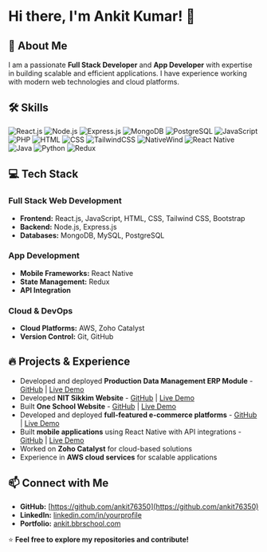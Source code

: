 # Hi there, I'm Ankit Kumar! 👋

## 🚀 About Me
I am a passionate **Full Stack Developer** and **App Developer** with expertise in building scalable and efficient applications. I have experience working with modern web technologies and cloud platforms.

## 🛠 Skills
![React.js](https://img.shields.io/badge/Frontend-React.js-blue?style=for-the-badge&logo=react)
![Node.js](https://img.shields.io/badge/Backend-Node.js-green?style=for-the-badge&logo=node.js)
![Express.js](https://img.shields.io/badge/Backend-Express.js-lightgrey?style=for-the-badge&logo=express)
![MongoDB](https://img.shields.io/badge/Database-MongoDB-brightgreen?style=for-the-badge&logo=mongodb)
![PostgreSQL](https://img.shields.io/badge/Database-PostgreSQL-blue?style=for-the-badge&logo=postgresql)
![JavaScript](https://img.shields.io/badge/Language-JavaScript-yellow?style=for-the-badge&logo=javascript)
![PHP](https://img.shields.io/badge/Language-PHP-purple?style=for-the-badge&logo=php)
![HTML](https://img.shields.io/badge/Markup-HTML-orange?style=for-the-badge&logo=html5)
![CSS](https://img.shields.io/badge/Style-CSS-blue?style=for-the-badge&logo=css3)
![TailwindCSS](https://img.shields.io/badge/Style-TailwindCSS-cyan?style=for-the-badge&logo=tailwindcss)
![NativeWind](https://img.shields.io/badge/Style-NativeWind-blueviolet?style=for-the-badge)
![React Native](https://img.shields.io/badge/Mobile-React%20Native-purple?style=for-the-badge&logo=react)
![Java](https://img.shields.io/badge/Language-Java-red?style=for-the-badge&logo=java)
![Python](https://img.shields.io/badge/Language-Python-blue?style=for-the-badge&logo=python)
![Redux](https://img.shields.io/badge/State%20Management-Redux-purple?style=for-the-badge&logo=redux)

## 💻 Tech Stack

### **Full Stack Web Development**
- **Frontend:** React.js, JavaScript, HTML, CSS, Tailwind CSS, Bootstrap
- **Backend:** Node.js, Express.js
- **Databases:** MongoDB, MySQL, PostgreSQL

### **App Development**
- **Mobile Frameworks:** React Native
- **State Management:** Redux
- **API Integration**

### **Cloud & DevOps**
- **Cloud Platforms:** AWS, Zoho Catalyst
- **Version Control:** Git, GitHub


## 🔥 Projects & Experience
- Developed and deployed **Production Data Management ERP Module** - [GitHub](https://github.com/dummy-link) | [Live Demo](https://dummy-link.com)
- Developed **NIT Sikkim Website** - [GitHub](https://github.com/dummy-link) | [Live Demo](https://dummy-link.com)
- Built **One School Website** - [GitHub](https://github.com/dummy-link) | [Live Demo](https://dummy-link.com)
- Developed and deployed **full-featured e-commerce platforms** - [GitHub](https://github.com/dummy-link) | [Live Demo](https://dummy-link.com)
- Built **mobile applications** using React Native with API integrations - [GitHub](https://github.com/dummy-link) | [Live Demo](https://dummy-link.com)
- Worked on **Zoho Catalyst** for cloud-based solutions
- Experience in **AWS cloud services** for scalable applications

## 📫 Connect with Me
- **GitHub:** [https://github.com/ankit76350](https://github.com/ankit76350)
- **LinkedIn:** [linkedin.com/in/yourprofile](https://linkedin.com/in/yourprofile)
- **Portfolio:** [ankit.bbrschool.com](https://ankit.bbrschool.com/)

⭐ **Feel free to explore my repositories and contribute!**
